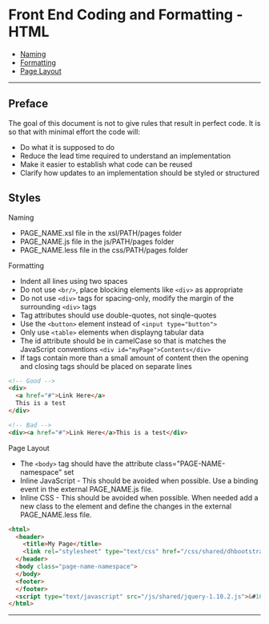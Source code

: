 # Front End Coding and Formatting - HTML

 * [Naming](#naming)
 * [Formatting](#formatting)
 * [Page Layout](#layout)

------------------------------------------------

## Preface

The goal of this document is not to give rules that result in perfect code. It is so that with minimal effort the code will:
* Do what it is supposed to do
* Reduce the lead time required to understand an implementation
* Make it easier to establish what code can be reused
* Clarify how updates to an implementation should be styled or structured 

## Styles

<a name="naming">Naming</a>
  - PAGE_NAME.xsl file in the xsl/PATH/pages folder  
  - PAGE_NAME.js file in the js/PATH/pages folder  
  - PAGE_NAME.less file in the css/PATH/pages folder  

<a name="formatting">Formatting</a>
  - Indent all lines using two spaces
  - Do not use ```<br/>```, place blocking elements like ```<div>``` as appropriate
  - Do not use ```<div>``` tags for spacing-only, modify the margin of the surrounding ```<div>``` tags
  - Tag attributes should use double-quotes, not sinqle-quotes
  - Use the ```<button>``` element instead of ```<input type="button">```
  - Only use ```<table>``` elements when displayng tabular data
  - The id attribute should be in camelCase so that is matches the JavaScript conventions ```<div id="myPage">Contents</div>```
  - If tags contain more than a small amount of content then the opening and closing tags should be placed on separate lines

```html
<!-- Good -->
<div>
  <a href="#">Link Here</a>
  This is a test
</div>

<!-- Bad -->
<div><a href="#">Link Here</a>This is a test</div>
```

<a name="layout">Page Layout</a>  
  - The ```<body>``` tag should have the attribute class="PAGE-NAME-namespace" set  
  - Inline JavaScript - This should be avoided when possible. Use a binding event in the external PAGE_NAME.js file.  
  - Inline CSS - This should be avoided when possible. When needed add a new class to the element and define the changes in the external PAGE_NAME.less file.

```html
<html>
  <header>
    <title>My Page</title>
    <link rel="stylesheet" type="text/css" href="/css/shared/dhbootstrap3.css" />
  </header>
  <body class="page-name-namespace">
  </body>
  <footer>
  </footer>
  <script type="text/javascript" src="/js/shared/jquery-1.10.2.js">&#160;</script>
</html>
```

----------
